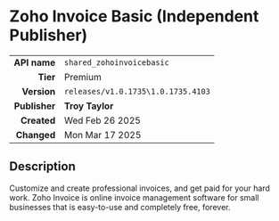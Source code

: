 # Zoho Invoice Basic (Independent Publisher)
| | |
|-:|-|
|**API name**|`shared_zohoinvoicebasic`|
|**Tier**|Premium|
|**Version**|`releases/v1.0.1735\1.0.1735.4103`|
|**Publisher**|**Troy Taylor**|
|**Created**|Wed Feb 26 2025|
|**Changed**|Mon Mar 17 2025|

## Description
Customize and create professional invoices, and get paid for your hard work. Zoho Invoice is online invoice management software for small businesses that is easy-to-use and completely free, forever.
